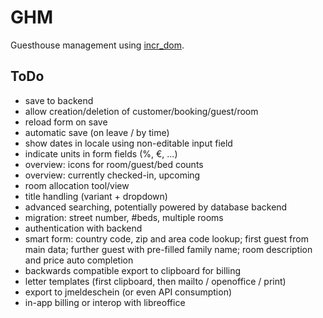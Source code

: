 # GHM

Guesthouse management using [incr_dom](gh:incr_dom).

[gh:incr_dom]: https://github.com/janestreet/incr_dom

## ToDo

- save to backend
- allow creation/deletion of customer/booking/guest/room
- reload form on save
- automatic save (on leave / by time)
- show dates in locale using non-editable input field
- indicate units in form fields (%, €, ...)
- overview: icons for room/guest/bed counts
- overview: currently checked-in, upcoming
- room allocation tool/view
- title handling (variant + dropdown)
- advanced searching, potentially powered by database backend
- migration: street number, #beds, multiple rooms
- authentication with backend
- smart form: country code, zip and area code lookup; first guest from
  main data; further guest with pre-filled family name; room description
  and price auto completion
- backwards compatible export to clipboard for billing
- letter templates (first clipboard, then mailto / openoffice / print)
- export to jmeldeschein (or even API consumption)
- in-app billing or interop with libreoffice
